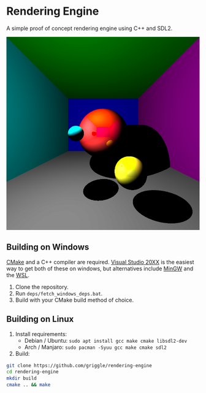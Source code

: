 # Rendering Engine
A simple proof of concept rendering engine using C++ and SDL2.

![Example screenshot](example.png)

## Building on Windows
[CMake](https://cmake.org/) and a C++ compiler are required. [Visual Studio 20XX](https://visualstudio.microsoft.com/) is the easiest way to get both of these on windows, but alternatives include [MinGW](https://www.mingw-w64.org/) and the [WSL](https://docs.microsoft.com/en-us/windows/wsl/install). 

1. Clone the repository.
2. Run `deps/fetch_windows_deps.bat`.
3. Build with your CMake build method of choice.

## Building on Linux
1. Install requirements:
   - Debian / Ubuntu: `sudo apt install gcc make cmake libsdl2-dev`
   - Arch / Manjaro: `sudo pacman -Syuu gcc make cmake sdl2`
2. Build:
```bash
git clone https://github.com/griggle/rendering-engine 
cd rendering-engine
mkdir build
cmake .. && make
```